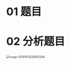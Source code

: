 # 01 题目







# 02 分析题目

<img src="https://cvp.oss-cn-shanghai.aliyuncs.com/202510132200347.png" alt="image-20251013220052244" style="zoom:50%;" />
